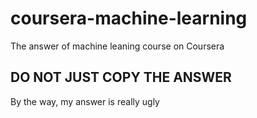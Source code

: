 # coursera-machine-learning
The answer of machine leaning course on Coursera
## DO NOT JUST COPY THE ANSWER
By the way, my answer is really ugly
